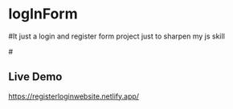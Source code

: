 # logInForm

#It just a login and register form project just to sharpen my js skill

#<h2>Live Demo</h2>
https://registerloginwebsite.netlify.app/
